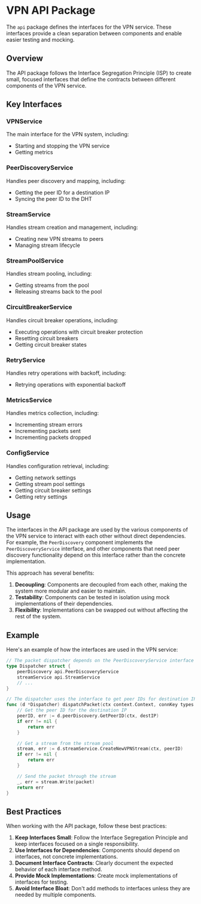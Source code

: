 # VPN API Package

The `api` package defines the interfaces for the VPN service. These interfaces provide a clean separation between components and enable easier testing and mocking.

## Overview

The API package follows the Interface Segregation Principle (ISP) to create small, focused interfaces that define the contracts between different components of the VPN service.

## Key Interfaces

### VPNService

The main interface for the VPN system, including:

- Starting and stopping the VPN service
- Getting metrics

### PeerDiscoveryService

Handles peer discovery and mapping, including:

- Getting the peer ID for a destination IP
- Syncing the peer ID to the DHT

### StreamService

Handles stream creation and management, including:

- Creating new VPN streams to peers
- Managing stream lifecycle

### StreamPoolService

Handles stream pooling, including:

- Getting streams from the pool
- Releasing streams back to the pool

### CircuitBreakerService

Handles circuit breaker operations, including:

- Executing operations with circuit breaker protection
- Resetting circuit breakers
- Getting circuit breaker states



### RetryService

Handles retry operations with backoff, including:

- Retrying operations with exponential backoff

### MetricsService

Handles metrics collection, including:

- Incrementing stream errors
- Incrementing packets sent
- Incrementing packets dropped

### ConfigService

Handles configuration retrieval, including:

- Getting network settings
- Getting stream pool settings
- Getting circuit breaker settings
- Getting retry settings

## Usage

The interfaces in the API package are used by the various components of the VPN service to interact with each other without direct dependencies. For example, the `PeerDiscovery` component implements the `PeerDiscoveryService` interface, and other components that need peer discovery functionality depend on this interface rather than the concrete implementation.

This approach has several benefits:

1. **Decoupling**: Components are decoupled from each other, making the system more modular and easier to maintain.
2. **Testability**: Components can be tested in isolation using mock implementations of their dependencies.
3. **Flexibility**: Implementations can be swapped out without affecting the rest of the system.

## Example

Here's an example of how the interfaces are used in the VPN service:

```go
// The packet dispatcher depends on the PeerDiscoveryService interface
type Dispatcher struct {
    peerDiscovery api.PeerDiscoveryService
    streamService api.StreamService
    // ...
}

// The dispatcher uses the interface to get peer IDs for destination IPs
func (d *Dispatcher) dispatchPacket(ctx context.Context, connKey types.ConnectionKey, destIP string, packet []byte) error {
    // Get the peer ID for the destination IP
    peerID, err := d.peerDiscovery.GetPeerID(ctx, destIP)
    if err != nil {
        return err
    }

    // Get a stream from the stream pool
    stream, err := d.streamService.CreateNewVPNStream(ctx, peerID)
    if err != nil {
        return err
    }

    // Send the packet through the stream
    _, err = stream.Write(packet)
    return err
}
```

## Best Practices

When working with the API package, follow these best practices:

1. **Keep Interfaces Small**: Follow the Interface Segregation Principle and keep interfaces focused on a single responsibility.
2. **Use Interfaces for Dependencies**: Components should depend on interfaces, not concrete implementations.
3. **Document Interface Contracts**: Clearly document the expected behavior of each interface method.
4. **Provide Mock Implementations**: Create mock implementations of interfaces for testing.
5. **Avoid Interface Bloat**: Don't add methods to interfaces unless they are needed by multiple components.